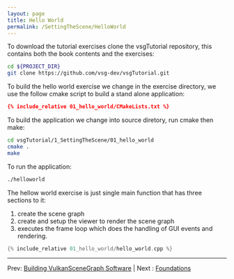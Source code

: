 ```yaml
---
layout: page
title: Hello World
permalink: /SettingTheScene/HelloWorld
---
```


To download the tutorial exercises clone the vsgTutorial repository, this contains both the book contents and the exercises:
~~~ sh
cd ${PROJECT_DIR}
git clone https://github.com/vsg-dev/vsgTutorial.git
~~~

To build the hello world exercise we change in the exercise directory, we use the follow cmake script to build a stand alone application:

~~~ cmake
{% include_relative 01_hello_world/CMakeLists.txt %}
~~~

To build the application we change into source diretory, run cmake then make:

~~~ sh
cd vsgTutorial/1_SettingTheScene/01_hello_world
cmake .
make 
~~~

To run the application:

~~~ sh
./helloworld
~~~

The hellow world exercise is just single main function that has three sections to it:

1. create the scene graph
1. create and setup the viewer to render the scene graph
1. executes the frame loop which does the handling of GUI events and rendering.

~~~ cpp
{% include_relative 01_hello_world/hello_world.cpp %}
~~~

---

Prev: [Building VulkanSceneGraph Software](BuildingVulkanSceneGraph.md) | Next : [Foundations](../2_Foundations/index.md)

